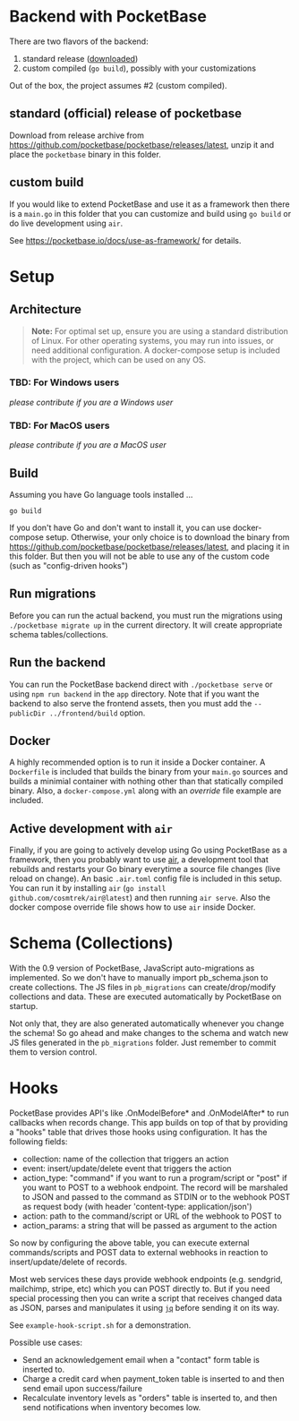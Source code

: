 # Backend with PocketBase

There are two flavors of the backend:

1. standard release ([downloaded](https://ms-cp.office2.spinspire.com))
2. custom compiled (`go build`), possibly with your customizations

Out of the box, the project assumes #2 (custom compiled).

## standard (official) release of pocketbase

Download from release archive from https://github.com/pocketbase/pocketbase/releases/latest, unzip it and place the `pocketbase` binary in this folder.

## custom build

If you would like to extend PocketBase and use it as a framework then there is a `main.go` in this folder that you can customize and build using `go build` or do live development using `air`.

See https://pocketbase.io/docs/use-as-framework/ for details.

# Setup

## Architecture

> **Note:** For optimal set up, ensure you are using a standard distribution of Linux. For other operating systems, you may run into issues, or need additional configuration.
> A docker-compose setup is included with the project, which can be used on any OS.

### TBD: For Windows users

_please contribute if you are a Windows user_

### TBD: For MacOS users

_please contribute if you are a MacOS user_

## Build

Assuming you have Go language tools installed ...

`go build`

If you don't have Go and don't want to install it, you can use docker-compose setup. Otherwise, your only choice is to download the binary from https://github.com/pocketbase/pocketbase/releases/latest, and placing it in this folder. But then you will not be able to use any of the custom code (such as "config-driven hooks")

## Run migrations

Before you can run the actual backend, you must run the migrations using `./pocketbase migrate up` in the current directory. It will create appropriate schema tables/collections.

## Run the backend

You can run the PocketBase backend direct with `./pocketbase serve` or using `npm run backend` in the `app` directory. Note that if you want the backend to also serve the frontend assets, then you must add the `--publicDir ../frontend/build` option.

## Docker

A highly recommended option is to run it inside a Docker container. A `Dockerfile` is included that builds the binary from your `main.go` sources and builds a minimial container with nothing other than that statically compiled binary. Also, a `docker-compose.yml` along with an _override_ file example are included.

## Active development with `air`

Finally, if you are going to actively develop using Go using PocketBase as a framework, then you probably want to use [air](https://github.com/cosmtrek/air), a development tool that rebuilds and restarts your Go binary everytime a source file changes (live reload on change). An basic `.air.toml` config file is included in this setup. You can run it by installing `air` (`go install github.com/cosmtrek/air@latest`) and then running `air serve`. Also the docker compose override file shows how to use `air` inside Docker.

# Schema (Collections)

With the 0.9 version of PocketBase, JavaScript auto-migrations as implemented. So we don't have to manually import pb_schema.json to create collections. The JS files in `pb_migrations` can create/drop/modify collections and data. These are executed automatically by PocketBase on startup.

Not only that, they are also generated automatically whenever you change the schema! So go ahead and make changes to the schema and watch new JS files generated in the `pb_migrations` folder. Just remember to commit them to version control.

# Hooks

PocketBase provides API's like .OnModelBefore* and .OnModelAfter* to run
callbacks when records change. This app builds on top of that by providing
a "hooks" table that drives those hooks using configuration. It has the
following fields:

- collection: name of the collection that triggers an action
- event: insert/update/delete event that triggers the action
- action_type: "command" if you want to run a program/script or "post" if
  you want to POST to a webhook endpoint. The record will be marshaled to
  JSON and passed to the command as STDIN or to the webhook POST as
  request body (with header 'content-type: application/json')
- action: path to the command/script or URL of the webhook to POST to
- action_params: a string that will be passed as argument to the action

So now by configuring the above table, you can execute external commands/scripts
and POST data to external webhooks in reaction to insert/update/delete of
records.

Most web services these days provide webhook endpoints (e.g. sendgrid, mailchimp, stripe, etc) which you can POST directly to. But if you need special
processing then you can write a script that receives changed data as JSON, parses and manipulates it using [`jq`](https://github.com/stedolan/jq) before
sending it on its way.

See `example-hook-script.sh` for a demonstration.

Possible use cases:

- Send an acknowledgement email when a "contact" form table is inserted to.
- Charge a credit card when payment_token table is inserted to and then
  send email upon success/failure
- Recalculate inventory levels as "orders" table is inserted to, and then
  send notifications when inventory becomes low.

